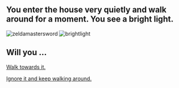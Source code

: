 ## You enter the house very quietly and walk around for a moment. You see a bright light.

![zeldamastersword](https://atthebuzzerpodcast.files.wordpress.com/2015/01/zeldamastersword.jpg)
![brightlight](file:///Users/student/Desktop/gettyimages-182408315-612x612.jpg)
## Will you ...

[Walk towards it.](situations/master-sword.md)

[Ignore it and keep walking around.](situations/movie-director.md)
